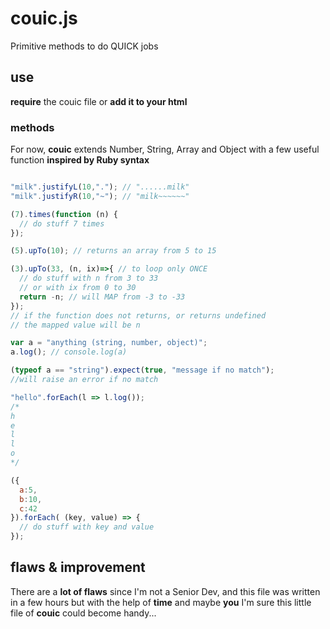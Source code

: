 # couic.js

Primitive methods to do QUICK jobs

## use

**require** the couic file or **add it to your html**

### methods

For now, **couic** extends Number, String, Array and Object
with a few useful function **inspired by Ruby syntax**

```js

"milk".justifyL(10,"."); // "......milk"
"milk".justifyR(10,"~"); // "milk~~~~~~"

(7).times(function (n) {
  // do stuff 7 times
});

(5).upTo(10); // returns an array from 5 to 15

(3).upTo(33, (n, ix)=>{ // to loop only ONCE
  // do stuff with n from 3 to 33
  // or with ix from 0 to 30
  return -n; // will MAP from -3 to -33
});
// if the function does not returns, or returns undefined
// the mapped value will be n

var a = "anything (string, number, object)";
a.log(); // console.log(a)

(typeof a == "string").expect(true, "message if no match");
//will raise an error if no match

"hello".forEach(l => l.log());
/*
h
e
l
l
o
*/

({
  a:5,
  b:10,
  c:42
}).forEach( (key, value) => {
  // do stuff with key and value
});

```

## flaws & improvement

There are a **lot of flaws** since I'm not a Senior Dev,
and this file was written in a few hours
but with the help of **time** and maybe **you**
I'm sure this little file of **couic** could become handy...
